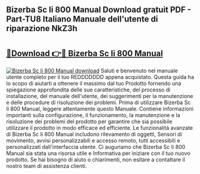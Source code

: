 ## Bizerba Sc Ii 800 Manual Download gratuit PDF - Part-TU8 Italiano Manuale dell'utente di riparazione NkZ3h

# <h2><a href="http://dfgaa04.blite.top/?on=Bizerba+Sc+Ii+800+Manual">🔗Download 👉🔴 Bizerba Sc Ii 800 Manual</a></h2>

[![Bizerba Sc Ii 800 Manual download](https://i.imgur.com/lujVjoI.png)](http://dfgaa04.blite.top/?on=Bizerba+Sc+Ii+800+Manual)
Saluti e benvenuto nel manuale utente completo per il tuo REDDDDDDD appena acquistato. Questa guida ha lo scopo di aiutarti a ottenere il massimo dal tuo Prodotto fornendo una spiegazione approfondita delle sue caratteristiche, del processo di installazione, del manuale dell'utente, dei suggerimenti per la manutenzione e delle procedure di risoluzione dei problemi. Prima di utilizzare Bizerba Sc Ii 800 Manual, leggere attentamente questo Manuale. Contiene informazioni importanti sulla configurazione, il funzionamento, la manutenzione e la risoluzione dei problemi del prodotto per garantire che sia possibile utilizzare il prodotto in modo efficace ed efficiente. Le funzionalità avanzate di Bizerba Sc Ii 800 Manual includono rilevamento di oggetti, Sensori di movimento, avvisi personalizzabili e accesso remoto, tutti accessibili e personalizzati dall'interfaccia utente. Ci auguriamo che Bizerba Sc Ii 800 Manual sia stata una risorsa utile e Informativa per iniziare con il tuo nuovo prodotto. Se hai bisogno di aiuto o chiarimenti, non esitare a contattare il nostro team di assistenza clienti.
